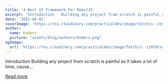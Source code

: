 ```yaml
---
title: '4 Best UI Framework For ReactJS'
excerpt: 'Introduction   Building any project from scratch is painful as it takes a lot of time, cause...'
date: '2021-04-01'
coverImage: 'https://res.cloudinary.com/practicaldev/image/fetch/s--zz9lUCot--/c_imagga_scale,f_auto,fl_progressive,h_420,q_auto,w_1000/https://dev-to-uploads.s3.amazonaws.com/uploads/articles/a6j878ivdyuhjzybcqub.png'
author:
  name: Koders
  picture: "assets/blog/authors/koders.png"
ogImage:
  url: 'https://res.cloudinary.com/practicaldev/image/fetch/s--zz9lUCot--/c_imagga_scale,f_auto,fl_progressive,h_420,q_auto,w_1000/https://dev-to-uploads.s3.amazonaws.com/uploads/articles/a6j878ivdyuhjzybcqub.png'
---
```


Introduction   Building any project from scratch is painful as it takes a lot of time, cause...

[Read more](https://dev.to/surajondev/4-best-ui-framework-for-reactjs-c20)
